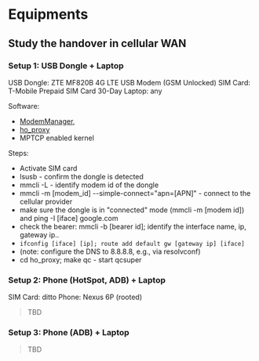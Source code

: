 # Equipments

## Study the handover in cellular WAN

### Setup 1: USB Dongle + Laptop

USB Dongle: ZTE MF820B 4G LTE USB Modem (GSM Unlocked)
SIM Card: T-Mobile Prepaid SIM Card 30-Day
Laptop: any

Software: 
* [ModemManager](https://www.freedesktop.org/wiki/Software/ModemManager/), 
* [ho_proxy](https://github.com/zhluo94/magma/tree/master/benchmarks/ho_proxy)
* MPTCP enabled kernel

Steps:
* Activate SIM card
* lsusb - confirm the dongle is detected
* mmcli -L - identify modem id of the dongle
* mmcli -m [modem_id] --simple-connect="apn=[APN]" - connect to the cellular provider
* make sure the dongle is in "connected" mode (mmcli -m [modem id]) and ping -I [iface] google.com
* check the bearer: mmcli -b [bearer id]; identify the interface name, ip, gateway ip..
* `ifconfig [iface] [ip]; route add default gw [gateway ip] [iface]`
* (note: configure the DNS to 8.8.8.8, e.g., via resolvconf)
* cd ho_proxy; make qc - start qcsuper

### Setup 2: Phone (HotSpot, ADB) + Laptop

SIM Card: ditto
Phone: Nexus 6P (rooted)

> TBD

### Setup 3: Phone (ADB) + Laptop
> TBD
